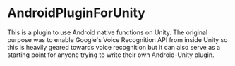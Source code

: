 # AndroidPluginForUnity

This is a plugin to use Android native functions on Unity. The original purpose was to enable Google's Voice Recognition API from
inside Unity so this is heavily geared towards voice recognition but it can also serve as a starting point for anyone trying to write their
own Android-Unity plugin.


